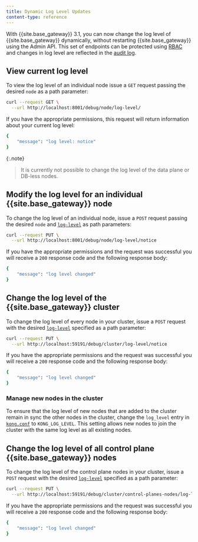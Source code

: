 ```yaml
---
title: Dynamic Log Level Updates
content-type: reference
---
```



With {{site.base_gateway}} 3.1, you can now change the log level of {{site.base_gateway}} dynamically, without restarting {{site.base_gateway}} using the Admin API. This set of endpoints can be protected using [RBAC](/gateway/latest/admin-api/rbac/reference/#add-a-role-endpoint-permission) and changes in log level are reflected in the [audit log](/gateway/latest/kong-enterprise/audit-log/).


## View current log level

To view the log level of an individual node issue a `GET` request passing the desired `node` as a path parameter: 

```bash
curl --request GET \
  --url http://localhost:8001/debug/node/log-level/ 
```

If you have the appropriate permissions, this request will return information about your current log level: 

```bash
{
    "message": "log level: notice"
}
```
{:.note}
> It is currently not possible to change the log level of the data plane or DB-less nodes. 

## Modify the log level for an individual {{site.base_gateway}} node

To change the log level of an individual node, issue a `POST` request passing the desired `node` and [`log-level`](/gateway/production/logging/log-reference/) as path parameters: 

```bash
curl --request PUT \
  --url http://localhost:8001/debug/node/log-level/notice 
```

If you have the appropriate permissions and the request was successful you will receive a `200` response code and the following response body: 

```bash
{
	"message": "log level changed"
}
```

## Change the log level of the {{site.base_gateway}} cluster

To change the log level of every node in your cluster, issue a `POST` request with the desired [`log-level`](/gateway/production/logging/log-reference/) specified as a path parameter: 

```bash
curl --request PUT \
  --url http://localhost:59191/debug/cluster/log-level/notice
```

If you have the appropriate permissions and the request was successful you will receive a `200` response code and the following response body:

```bash
{
	"message": "log level changed"
}
```

### Manage new nodes in the cluster

To ensure that the log level of new nodes that are added to the cluster remain in sync the other nodes in the cluster, change the `log_level` entry in [`kong.conf`](/gateway/latest/reference/configuration/#log_level) to `KONG_LOG_LEVEL`. This setting allows new nodes to join the cluster with the same log level as all existing nodes.

## Change the log level of all control plane {{site.base_gateway}} nodes

To change the log level of the control plane nodes in your cluster, issue a `POST` request with the desired [`log-level`](/gateway/production/logging/log-reference/) specified as a path parameter:

```bash
curl --request PUT \
  --url http://localhost:59191/debug/cluster/control-planes-nodes/log-level/notice
```

If you have the appropriate permissions and the request was successful you will receive a `200` response code and the following response body:

```bash
{
	"message": "log level changed"
}
```

